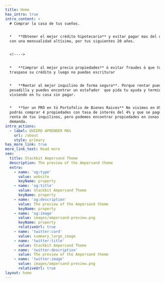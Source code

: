```yaml
---
title: Home
has_intro: true
intro_content: >
  # Comprar la casa de tus sueños.


  *   **Obtener el mejor crédito hipotecario** y evitar pagar mas del doble, y
  con una mensualidad altísima, por tus siguientes 20 años.


  <!---->


  *   **Comprar al mejor precio propiedades** ó evitar fraudes ó que tu amigo te
  traspase su crédito y luego no puedas escriturar


  *   **Rentar al mejor inquilino de forma segura**. Porque rentar puede ser una
  pesadilla y puedes encontrar un estafador  que pida tu ayuda y termine
  viviendo en tu casa sin pagar.


  *   **Ser un PRO en tú Portafolio de Bienes Raices** No vivimos en USA y no
  podrás comprar 4 propiedades con tasa de interés del 4% y que se paguen con la
  renta de tus inquilinos, pero podemos encontrar propiedades en zonas con alta
  demanda.
intro_actions:
  - label: QUIERO APRENDER MAS
    url: /about
    style: primary
has_more_link: true
more_link_text: Read more
seo:
  title: Stackbit Ampersand Theme
  description: The preview of the Ampersand theme
  extra:
    - name: 'og:type'
      value: website
      keyName: property
    - name: 'og:title'
      value: Stackbit Ampersand Theme
      keyName: property
    - name: 'og:description'
      value: The preview of the Ampersand theme
      keyName: property
    - name: 'og:image'
      value: images/ampersand-preview.png
      keyName: property
      relativeUrl: true
    - name: 'twitter:card'
      value: summary_large_image
    - name: 'twitter:title'
      value: Stackbit Ampersand Theme
    - name: 'twitter:description'
      value: The preview of the Ampersand theme
    - name: 'twitter:image'
      value: images/ampersand-preview.png
      relativeUrl: true
layout: home
---
```


